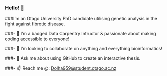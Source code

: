 ### Hello! 👋
###I’m an Otago University PhD candidate utilising genetic analysis in the fight against fibrotic disease.

###- 🏅 I’m a badged Data Carpentry Intructor & passionate about making coding accessible to everyone!

###- 👯 I’m looking to collaborate on anything and everything bioinformatics!

###- 💬 Ask me about using GitHub to create an interactive thesis.

###- 📫 Reach me @: Dolha959@student.otago.ac.nz


